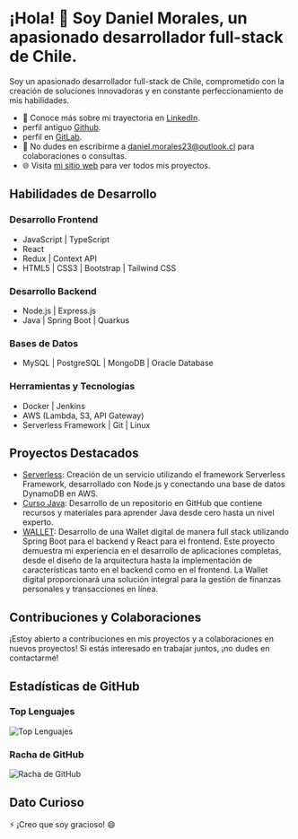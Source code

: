 # ¡Hola! 👋 Soy Daniel Morales, un apasionado desarrollador full-stack de Chile.

Soy un apasionado desarrollador full-stack de Chile, comprometido con la creación de soluciones innovadoras y en constante perfeccionamiento de mis habilidades.

- 💼 Conoce más sobre mi trayectoria en [LinkedIn](https://www.linkedin.com/in/daniel-23dma/).
- perfil antiguo [Github](https://github.com/Dani6777/).
- perfil en  [GitLab](https://gitlab.com/danielmorales.arias23).
- 📧 No dudes en escribirme a [daniel.morales23@outlook.cl](mailto:daniel.morales23@outlook.cl) para colaboraciones o consultas.
- 🌐 Visita [mi sitio web](https://my-portafolio-app.onrender.com/#inicio) para ver todos mis proyectos.

## Habilidades de Desarrollo

### Desarrollo Frontend
- JavaScript | TypeScript
- React 
- Redux | Context API
- HTML5 | CSS3 | Bootstrap | Tailwind CSS

### Desarrollo Backend
- Node.js | Express.js
- Java | Spring Boot | Quarkus

### Bases de Datos
- MySQL | PostgreSQL | MongoDB | Oracle Database

### Herramientas y Tecnologías
- Docker | Jenkins
- AWS (Lambda, S3, API Gateway)
- Serverless Framework | Git | Linux

## Proyectos Destacados
- [Serverless](https://github.com/Dani6777/aws-crud-lambda): Creación de un servicio utilizando el framework Serverless Framework, desarrollado con Node.js y conectando una base de datos DynamoDB en AWS.
- [Curso Java](https://github.com/Dani6777/Ejercicios-backend): Desarrollo de un repositorio en GitHub que contiene recursos y materiales para aprender Java desde cero hasta un nivel experto.
- [WALLET](https://github.com/Dani6777/WalletSite): Desarrollo de una Wallet digital de manera full stack utilizando Spring Boot para el backend y React para el frontend. Este proyecto demuestra mi experiencia en el desarrollo de aplicaciones completas, desde el diseño de la arquitectura hasta la implementación de características tanto en el backend como en el frontend. La Wallet digital proporcionará una solución integral para la gestión de finanzas personales y transacciones en línea.

## Contribuciones y Colaboraciones
¡Estoy abierto a contribuciones en mis proyectos y a colaboraciones en nuevos proyectos! Si estás interesado en trabajar juntos, ¡no dudes en contactarme!

 ## Estadísticas de GitHub

### Top Lenguajes
![Top Lenguajes](https://github-readme-stats.vercel.app/api/top-langs/?username=&layout=compact)

### Racha de GitHub
![Racha de GitHub](https://github-readme-streak-stats.herokuapp.com/?user=dani6777-2)

## Dato Curioso
⚡ ¡Creo que soy gracioso! 😄
